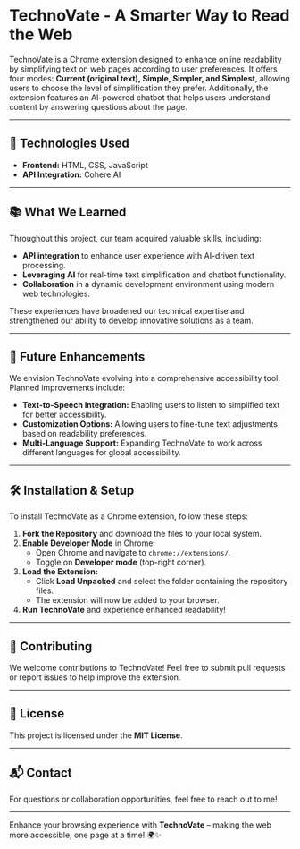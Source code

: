 # TechnoVate - A Smarter Way to Read the Web

TechnoVate is a Chrome extension designed to enhance online readability by simplifying text on web pages according to user preferences. It offers four modes: **Current (original text), Simple, Simpler, and Simplest**, allowing users to choose the level of simplification they prefer. Additionally, the extension features an AI-powered chatbot that helps users understand content by answering questions about the page.

---

## 🚀 Technologies Used

- **Frontend:** HTML, CSS, JavaScript
- **API Integration:** Cohere AI

---

## 📚 What We Learned

Throughout this project, our team acquired valuable skills, including:

- **API integration** to enhance user experience with AI-driven text processing.
- **Leveraging AI** for real-time text simplification and chatbot functionality.
- **Collaboration** in a dynamic development environment using modern web technologies.

These experiences have broadened our technical expertise and strengthened our ability to develop innovative solutions as a team.

---

## 🔮 Future Enhancements

We envision TechnoVate evolving into a comprehensive accessibility tool. Planned improvements include:

- **Text-to-Speech Integration:** Enabling users to listen to simplified text for better accessibility.
- **Customization Options:** Allowing users to fine-tune text adjustments based on readability preferences.
- **Multi-Language Support:** Expanding TechnoVate to work across different languages for global accessibility.

---

## 🛠️ Installation & Setup

To install TechnoVate as a Chrome extension, follow these steps:

1. **Fork the Repository** and download the files to your local system.
2. **Enable Developer Mode** in Chrome:
   - Open Chrome and navigate to `chrome://extensions/`.
   - Toggle on **Developer mode** (top-right corner).
3. **Load the Extension:**
   - Click **Load Unpacked** and select the folder containing the repository files.
   - The extension will now be added to your browser.
4. **Run TechnoVate** and experience enhanced readability!

---

## 🤝 Contributing

We welcome contributions to TechnoVate! Feel free to submit pull requests or report issues to help improve the extension.

---

## 📜 License

This project is licensed under the **MIT License**.

---

## 📬 Contact

For questions or collaboration opportunities, feel free to reach out to me!

---

Enhance your browsing experience with **TechnoVate** – making the web more accessible, one page at a time! 🌍✨

